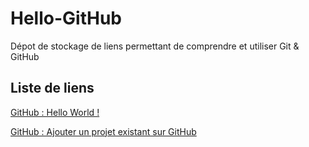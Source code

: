 # Hello-GitHub
Dépot de stockage de liens permettant de comprendre et utiliser Git &amp; GitHub

## Liste de liens

[GitHub : Hello World !](https://guides.github.com/activities/hello-world/)

[GitHub : Ajouter un projet existant sur GitHub](https://help.github.com/articles/adding-an-existing-project-to-github-using-the-command-line/)
